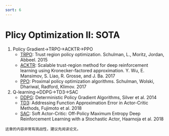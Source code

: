 ```yaml
---
sort: 6
---
```


# Plicy Optimization Ⅱ: SOTA

1. Policy Gradient→TRPO→ACKTR→PPO
   * [TRPO](http://proceedings.mlr.press/v37/schulman15.pdf): Trust region policy optimization. Schulman, L., Moritz, Jordan, Abbeel. 2015
   * [ACKTR](https://proceedings.neurips.cc/paper/2017/file/361440528766bbaaaa1901845cf4152b-Paper.pdf): Scalable trust-region method for deep reinforcement learning using Kronecker-factored approximation. Y. Wu, E. Mansimov, S. Liao, R. Grosse, and J. Ba. 2017
   * [PPO](https://arxiv.org/pdf/1707.06347.pdf): Proximal policy optimization algorithms. Schulman, Wolski,
Dhariwal, Radford, Klimov. 2017
2. Q-learning→DDPG→TD3→SAC
   * [DDPG](http://proceedings.mlr.press/v32/silver14.pdf): Deterministic Policy Gradient Algorithms, Silver et al. 2014
   * [TD3](http://proceedings.mlr.press/v80/fujimoto18a/fujimoto18a.pdf): Addressing Function Approximation Error in Actor-Critic Methods, Fujimoto et al. 2018
   * [SAC](http://proceedings.mlr.press/v80/haarnoja18b/haarnoja18b.pdf): Soft Actor-Critic: Off-Policy Maximum Entropy Deep Reinforcement Learning with a Stochastic Actor, Haarnoja et al. 2018

```warning
这章的内容非常有挑战性，建议先阅读论文。
```




<!-- 蓝 -->
<b><font color="#3399ff"></font></b>
<!-- 绿 --><!-- #33cc00 -->
<b><font color="#00B050"></font></b>
<!-- 橙 -->
<b><font color="#FF4500"></font></b>